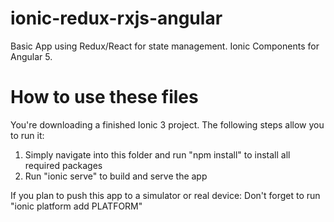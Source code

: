 # ionic-redux-rxjs-angular
Basic App using Redux/React for state management.  Ionic Components for Angular 5.


# How to use these files

You're downloading a finished Ionic 3 project. The following steps allow you to run it:

1) Simply navigate into this folder and run "npm install" to install all required packages
2) Run "ionic serve" to build and serve the app 


If you plan to push this app to a simulator or real device: Don't forget to run "ionic platform add PLATFORM"

